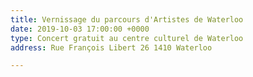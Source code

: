 ```yaml
---
title: Vernissage du parcours d'Artistes de Waterloo
date: 2019-10-03 17:00:00 +0000
type: Concert gratuit au centre culturel de Waterloo
address: Rue François Libert 26 1410 Waterloo

---
```


